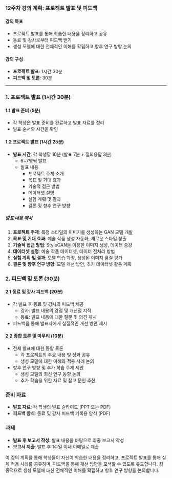 ### 12주차 강의 계획: 프로젝트 발표 및 피드백

#### 강의 목표
- 프로젝트 발표를 통해 학습한 내용을 정리하고 공유
- 동료 및 강사로부터 피드백 받기
- 생성 모델에 대한 전체적인 이해를 확립하고 향후 연구 방향 논의

#### 강의 구성
- **프로젝트 발표**: 1시간 30분
- **피드백 및 토론**: 30분

---

### 1. 프로젝트 발표 (1시간 30분)

#### 1.1 발표 준비 (5분)
- 각 학생은 발표 준비를 완료하고 발표 자료를 정리
- 발표 순서와 시간을 확인

#### 1.2 프로젝트 발표 (1시간 25분)
- **발표 시간**: 각 학생당 10분 (발표 7분 + 질의응답 3분)
  - 6~7명씩 발표
  - 발표 내용
    - 프로젝트 주제 소개
    - 목표 및 기대 효과
    - 기술적 접근 방법
    - 데이터셋 설명
    - 실험 계획 및 결과
    - 결론 및 향후 연구 방향

##### 발표 내용 예시
1. **프로젝트 주제**: 특정 스타일의 이미지를 생성하는 GAN 모델 개발
2. **목표 및 기대 효과**: 예술 작품 생성 자동화, 새로운 스타일 창출
3. **기술적 접근 방법**: StyleGAN을 이용한 이미지 생성, 데이터 증강
4. **데이터셋 설명**: 예술 작품 데이터셋, 데이터 전처리 방법
5. **실험 계획 및 결과**: 모델 학습 과정, 생성된 이미지 품질 평가
6. **결론 및 향후 연구 방향**: 모델 개선 방안, 추가 데이터셋 활용 계획

### 2. 피드백 및 토론 (30분)

#### 2.1 동료 및 강사 피드백 (20분)
- 각 발표 후 동료 및 강사의 피드백 제공
  - 강사: 발표 내용의 강점 및 개선점 지적
  - 동료: 발표 내용에 대한 질문 및 의견 제시
- 피드백을 통해 발표자에게 실질적인 개선 방안 제시

#### 2.2 종합 토론 및 마무리 (10분)
- 전체 발표에 대한 종합 토론
  - 각 프로젝트의 주요 내용 및 성과 공유
  - 생성 모델에 대한 이해와 적용 사례 논의
- 향후 연구 방향 및 추가 학습 주제 제안
  - 생성 모델의 최신 연구 동향 논의
  - 추가 학습을 위한 자료 및 참고 문헌 추천

### 준비 자료
- **발표 자료**: 각 학생의 발표 슬라이드 (PPT 또는 PDF)
- **피드백 양식**: 동료 및 강사 피드백 기록용 양식 (PDF)

### 과제
- **발표 후 보고서 작성**: 발표 내용을 바탕으로 최종 보고서 작성
- **보고서 제출**: 발표 후 1주일 이내 이메일로 제출

이 강의 계획을 통해 학생들이 자신이 학습한 내용을 정리하고, 프로젝트 발표를 통해 실제 적용 사례를 공유하며, 피드백을 통해 개선 방안을 모색할 수 있도록 유도합니다. 최종적으로 생성 모델에 대한 전체적인 이해를 확립하고 향후 연구 방향을 논의합니다.